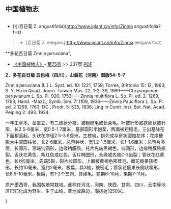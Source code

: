 
## 中国植物志

## 
* [小百日菊  Z.  angustifolia](http://www.iplant.cn/info/Zinnia angustifolia?t=z)
> * [百日菊  Z.  elegans](http://www.iplant.cn/info/Zinnia elegans?t=z)

**多花百日菊 Zinnia peruviana",

* [《中国植物志》](http://www.iplant.cn/frps)- [第75卷](http://www.iplant.cn/frps/vol/75) >> 337页 [PDF](http://www.iplant.cn/frps/pdf/75/337.PDF)

**2．多花百日菊 五色梅（四川），山菊花（河南）图版54: 5-7**

Zinnia peruviana (L.) L. Syst. ed. 10: 1221, 1759; Torres, Brittonia 15: 12, 1963; S. Y. Hu in Quart. Journ. Taiwan Mus. 22, 1-2: 39, 1969——Chrysogonum peruvianum L. Sp. Pl. 920, 1753——Zinnia multiflora L. Sp. Pl. ed. 2. 1269, 1763; Hand. -Mazz., Symb. Sim. 7: 1109, 1936——Zinnia Pauciflora L. Sp. Pl. ed. 2 1269, 1763; DC., Prodr. 5: 535, 1836; Ling in Contr. Inst. Bot. Nat. Acad. Peiping 2: 493. 1934.

一年生草本。茎直立，有二歧状分枝，被粗糙毛或长柔毛。叶披针形或狭卵状披针形，长2.5-6厘米，宽0.5-1.7厘米，基部圆形半抱茎，两面被短糙毛，三出基脉在下面稍高起。头状花序径2.5-3.8厘米，生枝端，排列成伞房状圆锥花序；花序梗膨大中空圆柱状，长2-6厘米。总苞钟状，宽1.2-1.5厘米，长1-1.6厘米；总苞片多层，长圆形，顶端钝圆形，边缘稍膜质。托片先端黑褐色，钝圆形，边缘稍膜质撕裂。舌状花黄色、紫红色或红色，舌片椭圆形，全缘或先端2-3齿裂；管状花红黄色，长约5毫米，先端5裂，裂片长圆形，上面被黄褐色密茸毛。雌花瘦果狭楔形，长约10毫米，宽约2毫米，极扁，具3棱，被密毛；管状花瘦果长圆状楔形，长8.5-10毫米，极扁，有1-2个芒刺，具缘毛。花期6-10月，果期7-11月。

原产墨西哥，我国各地常栽培。此种在河北、河南、陕西、甘肃、四川、云南等地区已归化成为野生，生于山坡、草地或路边，海拔达1250米。

}